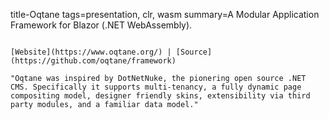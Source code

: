title-Oqtane
tags=presentation, clr, wasm
summary=A Modular Application Framework for Blazor (.NET WebAssembly).
~~~~~~

[Website](https://www.oqtane.org/) | [Source](https://github.com/oqtane/framework)

"Oqtane was inspired by DotNetNuke, the pionering open source .NET CMS. Specifically it supports multi-tenancy, a fully dynamic page compositing model, designer friendly skins, extensibility via third party modules, and a familiar data model."

